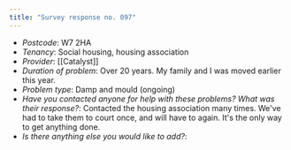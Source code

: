 ```yaml
---
title: "Survey response no. 097"
---
```


- *Postcode*: W7 2HA 
- *Tenancy*: Social housing, housing association  
- *Provider*: [[Catalyst]] 
- *Duration of problem*: Over 20 years.
My family and I was moved earlier this year.  
- *Problem type*: Damp and mould (ongoing)
- *Have you contacted anyone for help with these problems? What was their response?*: Contacted the housing association many times. We've had to take them to court once, and will have to again. It's the only way to get anything done. 
- *Is there anything else you would like to add?*: 